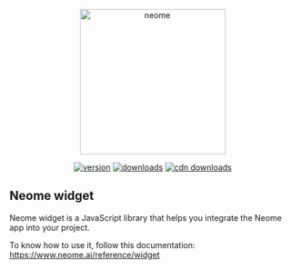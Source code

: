<p align="center">
    <img src="https://web.orgbeat.com/android-chrome-512x512.png" width="256" height="256" alt="neome"> 
</p>

<p align="center">
<a href="https://www.npmjs.com/package/@neome/widget"><img src="https://img.shields.io/npm/v/@neome/widget.svg" alt="version"></a>
<a href="https://www.npmjs.com/package/@neome/widget"><img src="https://img.shields.io/npm/dw/@neome/widget.svg" alt="downloads"></a>
<a href="https://www.jsdelivr.com/package/npm/@neome/widget"><img src="https://data.jsdelivr.com/v1/package/npm/@neome/widget/badge" alt="cdn downloads"></a>
</p>

## Neome widget

Neome widget is a JavaScript library that helps you integrate the Neome app into your project.

To know how to use it, follow this documentation: https://www.neome.ai/reference/widget
